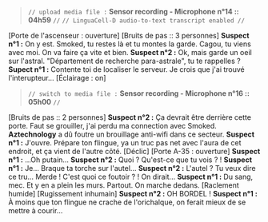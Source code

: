 > `// upload media file :` **Sensor recording - Microphone n°14 :: 04h59** `//`
> `// LinguaCell-D audio-to-text transcript enabled //`

[Porte de l'ascenseur : ouverture]
[Bruits de pas :: 3 personnes]
**Suspect n°1 :** On y est. Smoked, tu restes là et tu montes la garde. Cagou, tu viens avec moi. On va faire ça vite et bien.
**Suspect n°2 :** Ok, mais garde un oeil sur l'astral. "Département de recherche para-astrale", tu te rappelles ?
**Supect n°1 :** Contente toi de localiser le serveur. Je crois que j'ai trouvé l'interupteur...
[Éclairage : on]

> `// switch to media file :` **Sensor recording - Microphone n°16 :: 05h00** `//`

[Bruits de pas :: 2 personnes]
**Suspect n°2 :** Ça devrait être derrière cette porte. Faut se grouiller, j'ai perdu ma connection avec Smoked. **Aztechnology** a dû foutre un brouillage anti-wifi dans ce secteur.
**Suspect n°1 :** J'ouvre. Prépare ton flingue, ya un truc pas net avec l'aura de cet endroit, et ça vient de l'autre côté.
[Déclic]
[Porte A-35 : ouverture]
**Suspect n°1 :** ...Oh putain...
**Suspect n°2 :** Quoi ? Qu'est-ce que tu vois ? !
**Suspect n°1 :** Je... Braque ta torche sur l'autel...
**Suspect n°2 :** L'autel ? Tu veux dire ce tru... Merde ! C'est quoi ce foutoir ? ! On dirait...
**Suspect n°1 :** Du sang, mec. Et y en a plein les murs. Partout. On marche dedans.
[Raclement humide]
[Rugissement inhumain]
**Suspect n°2 :** OH BORDEL !
**Suspect n°1 :** À moins que ton flingue ne crache de l'orichalque, on ferait mieux de se mettre à courir...
